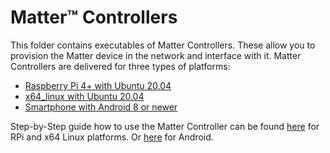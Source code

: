 # Matter&trade; Controllers

This folder contains executables of Matter Controllers. These allow you to provision the Matter device in the network
and interface with it. Matter Controllers are delivered for three types of platforms:
* [Raspberry Pi 4+ with Ubuntu 20.04](RPi)
* [x64_linux with Ubuntu 20.04](x64_linux)
* [Smartphone with Android 8 or newer](Android)

Step-by-Step guide how to use the Matter Controller can be found [here](../../Documents/Guides/commissioning_posix_cli_chiptool.md)
for RPi and x64 Linux platforms. Or [here](../../Documents/Guides/commissioning_android_chiptool.md) for Android.
